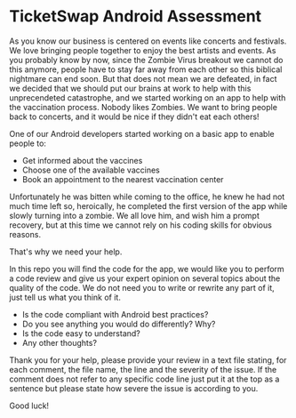 # TicketSwap Android Assessment

As you know our business is centered on events like concerts and festivals. We love bringing people together to enjoy the best artists and events.
As you probably know by now, since the Zombie Virus breakout we cannot do this anymore, people have to stay far away from each other so this biblical nightmare can end soon.
But that does not mean we are defeated, in fact we decided that we should put our brains at work to help with this unprecendeted catastrophe, and we started working on an app to help with the vaccination process.
Nobody likes Zombies. We want to bring people back to concerts, and it would be nice if they didn't eat each others!

One of our Android developers started working on a basic app to enable people to:
- Get informed about the vaccines
- Choose one of the available vaccines
- Book an appointment to the nearest vaccination center

Unfortunately he was bitten while coming to the office, he knew he had not much time left so, heroically, he completed the first version of the app while slowly turning into a zombie. We all love him, and wish him a prompt recovery, but at this time we cannot rely on his coding skills for obvious reasons.

That's why we need your help.

In this repo you will find the code for the app, we would like you to perform a code review and give us your expert opinion on several topics about the quality of the code. We do not need you to write or rewrite any part of it, just tell us what you think of it.

- Is the code compliant with Android best practices?
- Do you see anything you would do differently? Why?
- Is the code easy to understand?
- Any other thoughts?

Thank you for your help, please provide your review in a text file stating, for each comment, the file name, the line and the severity of the issue. If the comment does not refer to any specific code line just put it at the top as a sentence but please state how severe the issue is according to you.

Good luck!